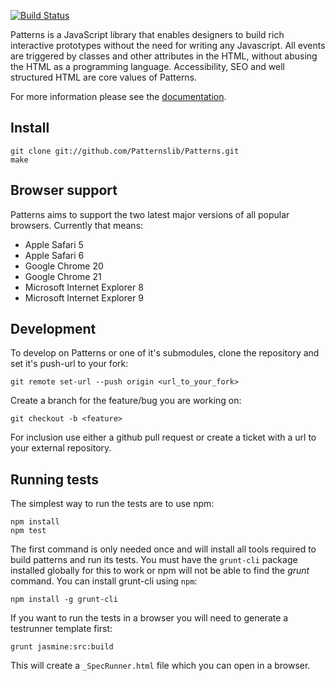 [![Build Status](https://travis-ci.org/Patternslib/Patterns.png?branch=master)](https://travis-ci.org/Patternslib/Patterns)

Patterns is a JavaScript library that enables designers to build rich
interactive prototypes without the need for writing any Javascript. All events
are triggered by classes and other attributes in the HTML, without abusing the
HTML as a programming language. Accessibility, SEO and well structured HTML are
core values of Patterns.

For more information please see the [documentation](http://patterns.readthedocs.org/).

Install
-------

    git clone git://github.com/Patternslib/Patterns.git
    make

Browser support
---------------

Patterns aims to support the two latest major versions of all popular browsers.
Currently that means:

* Apple Safari 5
* Apple Safari 6
* Google Chrome 20
* Google Chrome 21
* Microsoft Internet Explorer 8
* Microsoft Internet Explorer 9


Development
-----------

To develop on Patterns or one of it's submodules, clone the repository
and set it's push-url to your fork:

    git remote set-url --push origin <url_to_your_fork>

Create a branch for the feature/bug you are working on:

    git checkout -b <feature>

For inclusion use either a github pull request or create a ticket with
a url to your external repository.

Running tests
-------------

The simplest way to run the tests are to use npm:

    npm install
    npm test

The first command is only needed once and will install all tools required to 
build patterns and run its tests. You must have the `grunt-cli` package
installed globally for this to work or npm will not be able to find the
*grunt* command. You can install grunt-cli using `npm`:

    npm install -g grunt-cli

If you want to run the tests in a browser you will need to generate a
testrunner template first:

    grunt jasmine:src:build

This will create a `_SpecRunner.html` file which you can open in a browser.
